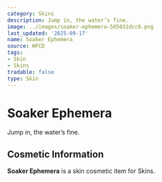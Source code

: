 ```yaml
---
category: Skins
description: Jump in, the water’s fine.
image: ../images/soaker-ephemera-505031dcc6.png
last_updated: '2025-09-17'
name: Soaker Ephemera
source: WFCD
tags:
- Skin
- Skins
tradable: false
type: Skin
---
```


# Soaker Ephemera

Jump in, the water’s fine.

## Cosmetic Information

**Soaker Ephemera** is a skin cosmetic item for Skins.

